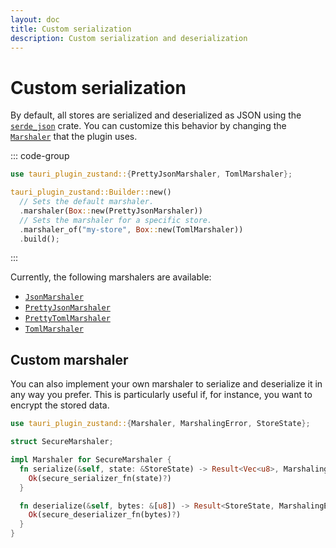 ```yaml
---
layout: doc
title: Custom serialization
description: Custom serialization and deserialization
---
```


# Custom serialization

By default, all stores are serialized and deserialized as JSON using the [`serde_json`](https://docs.rs/serde_json/latest/serde_json/index.html) crate. You can customize this behavior by changing the [`Marshaler`](https://docs.rs/tauri-plugin-zustand/latest/tauri_plugin_zustand/trait.Marshaler.html) that the plugin uses.

::: code-group

```rust [src-tauri/src/lib.rs]
use tauri_plugin_zustand::{PrettyJsonMarshaler, TomlMarshaler};

tauri_plugin_zustand::Builder::new()
  // Sets the default marshaler.
  .marshaler(Box::new(PrettyJsonMarshaler))
  // Sets the marshaler for a specific store.
  .marshaler_of("my-store", Box::new(TomlMarshaler))
  .build();
```

:::

Currently, the following marshalers are available:

- [`JsonMarshaler`](https://docs.rs/tauri-plugin-zustand/latest/tauri_plugin_zustand/struct.JsonMarshaler.html)
- [`PrettyJsonMarshaler`](https://docs.rs/tauri-plugin-zustand/latest/tauri_plugin_zustand/struct.PrettyJsonMarshaler.html)
- [`PrettyTomlMarshaler`](https://docs.rs/tauri-plugin-zustand/latest/tauri_plugin_zustand/struct.PrettyTomlMarshaler.html)
- [`TomlMarshaler`](https://docs.rs/tauri-plugin-zustand/latest/tauri_plugin_zustand/struct.TomlMarshaler.html)

## Custom marshaler

You can also implement your own marshaler to serialize and deserialize it in any way you prefer. This is particularly useful if, for instance, you want to encrypt the stored data.

```rust
use tauri_plugin_zustand::{Marshaler, MarshalingError, StoreState};

struct SecureMarshaler;

impl Marshaler for SecureMarshaler {
  fn serialize(&self, state: &StoreState) -> Result<Vec<u8>, MarshalingError> {
    Ok(secure_serializer_fn(state)?)
  }

  fn deserialize(&self, bytes: &[u8]) -> Result<StoreState, MarshalingError> {
    Ok(secure_deserializer_fn(bytes)?)
  }
}
```
